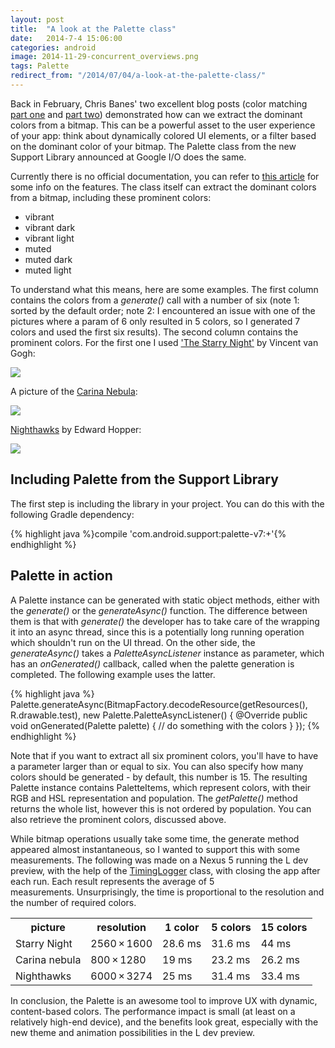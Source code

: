 ```yaml
---
layout: post
title:  "A look at the Palette class"
date:   2014-7-4 15:06:00
categories: android
image: 2014-11-29-concurrent_overviews.png
tags: Palette
redirect_from: "/2014/07/04/a-look-at-the-palette-class/"
---
```

Back in February, Chris Banes' two excellent blog posts (color matching [part one](http://chris.banes.me/2014/02/18/colour-matching/) and [part two](https://chris.banes.me/2014/03/10/colour-matching-pt-2/)) demonstrated how can we extract the dominant colors from a bitmap. This can be a powerful asset to the user experience of your app: think about dynamically colored UI elements, or a filter based on the dominant color of your bitmap. The Palette class from the new Support Library announced at Google I/O does the same. 
<!-- more -->

Currently there is no official documentation, you can refer to [this article](http://chris.banes.me/2014/07/04/palette-preview/) for some info on the features. The class itself can extract the dominant colors from a bitmap, including these prominent colors:

*   vibrant
*   vibrant dark
*   vibrant light
*   muted
*   muted dark
*   muted light

To understand what this means, here are some examples. The first column contains the colors from a _generate()_ call with a number of six (note 1: sorted by the default order; note 2: I encountered an issue with one of the pictures where a param of 6 only resulted in 5 colors, so I generated 7 colors and used the first six results). The second column contains the prominent colors. For the first one I used ['The Starry Night'](http://www.wikiart.org/en/vincent-van-gogh/the-starry-night-1889) by Vincent van Gogh:  

<img src="http://localhost:4000/img/post/palette_starry_night.jpg">

A picture of the [Carina Nebula](http://hqwide.com/wallpapers/l/1280x800/45/outer_space_nebulae_digital_art_artwork_carina_nebula_1280x800_44297.jpg):  

<img src="http://localhost:4000/img/post/palette_carina.jpg">

[Nighthawks](http://upload.wikimedia.org/wikipedia/commons/a/a8/Nighthawks_by_Edward_Hopper_1942.jpg) by Edward Hopper:  
	
<img src="http://localhost:4000/img/post/palette_nighthawks_at_the_diner.jpg">

## Including Palette from the Support Library

The first step is including the library in your project. You can do this with the following Gradle dependency:

{% highlight java %}compile 'com.android.support:palette-v7:+'{% endhighlight %}

## Palette in action

A Palette instance can be generated with static object methods, either with the _generate()_ or the _generateAsync()_ function. The difference between them is that with _generate()_ the developer has to take care of the wrapping it into an async thread, since this is a potentially long running operation which shouldn't run on the UI thread. On the other side, the _generateAsync()_ takes a _PaletteAsyncListener_ instance as parameter, which has an _onGenerated()_ callback, called when the palette generation is completed. The following example uses the latter.

{% highlight java %}
Palette.generateAsync(BitmapFactory.decodeResource(getResources(), R.drawable.test),
  new Palette.PaletteAsyncListener() {
    @Override public void onGenerated(Palette palette) {
      // do something with the colors
    }
});
{% endhighlight %}

Note that if you want to extract all six prominent colors, you'll have to have a parameter larger than or equal to six. You can also specify how many colors should be generated - by default, this number is 15. The resulting Palette instance contains PaletteItems, which represent colors, with their RGB and HSL representation and population. The _getPalette()_ method returns the whole list, however this is not ordered by population. You can also retrieve the prominent colors, discussed above. 

While bitmap operations usually take some time, the generate method appeared almost instantaneous, so I wanted to support this with some measurements. The following was made on a Nexus 5 running the L dev preview, with the help of the [TimingLogger](http://developer.android.com/reference/android/util/TimingLogger.html) class, with closing the app after each run. Each result represents the average of 5 measurements. Unsurprisingly, the time is proportional to the resolution and the number of required colors.

<p align="center"> 
<table>
<tbody>
<tr>
<th>picture</th>
<th>resolution</th>
<th>1 color</th>
<th>5 colors</th>
<th>15 colors</th>
</tr>
<tr>
<td>Starry Night</td>
<td>2560 × 1600</td>
<td>28.6 ms</td>
<td>31.6 ms</td>
<td>44 ms</td>
</tr>
<tr>
<td>Carina nebula</td>
<td>800 × 1280</td>
<td>19 ms</td>
<td>23.2 ms</td>
<td>26.2 ms</td>
</tr>
<tr>
<td>Nighthawks</td>
<td>6000 × 3274</td>
<td>25 ms</td>
<td>31.4 ms</td>
<td>33.4 ms</td>
</tr>
</tbody>
</table></p>
In conclusion, the Palette is an awesome tool to improve UX with dynamic, content-based colors. The performance impact is small (at least on a relatively high-end device), and the benefits look great, especially with the new theme and animation possibilities in the L dev preview.